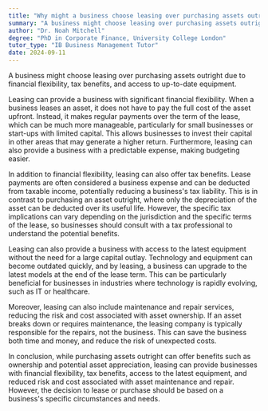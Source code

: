```yaml
---
title: "Why might a business choose leasing over purchasing assets outright?"
summary: "A business might choose leasing over purchasing assets outright due to financial flexibility, tax benefits, and access to up-to-date equipment."
author: "Dr. Noah Mitchell"
degree: "PhD in Corporate Finance, University College London"
tutor_type: "IB Business Management Tutor"
date: 2024-09-11
---
```


A business might choose leasing over purchasing assets outright due to financial flexibility, tax benefits, and access to up-to-date equipment.

Leasing can provide a business with significant financial flexibility. When a business leases an asset, it does not have to pay the full cost of the asset upfront. Instead, it makes regular payments over the term of the lease, which can be much more manageable, particularly for small businesses or start-ups with limited capital. This allows businesses to invest their capital in other areas that may generate a higher return. Furthermore, leasing can also provide a business with a predictable expense, making budgeting easier.

In addition to financial flexibility, leasing can also offer tax benefits. Lease payments are often considered a business expense and can be deducted from taxable income, potentially reducing a business's tax liability. This is in contrast to purchasing an asset outright, where only the depreciation of the asset can be deducted over its useful life. However, the specific tax implications can vary depending on the jurisdiction and the specific terms of the lease, so businesses should consult with a tax professional to understand the potential benefits.

Leasing can also provide a business with access to the latest equipment without the need for a large capital outlay. Technology and equipment can become outdated quickly, and by leasing, a business can upgrade to the latest models at the end of the lease term. This can be particularly beneficial for businesses in industries where technology is rapidly evolving, such as IT or healthcare.

Moreover, leasing can also include maintenance and repair services, reducing the risk and cost associated with asset ownership. If an asset breaks down or requires maintenance, the leasing company is typically responsible for the repairs, not the business. This can save the business both time and money, and reduce the risk of unexpected costs.

In conclusion, while purchasing assets outright can offer benefits such as ownership and potential asset appreciation, leasing can provide businesses with financial flexibility, tax benefits, access to the latest equipment, and reduced risk and cost associated with asset maintenance and repair. However, the decision to lease or purchase should be based on a business's specific circumstances and needs.
    